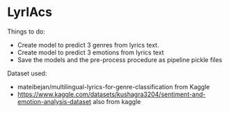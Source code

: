 # LyrIAcs

Things to do:
- Create model to predict 3 genres from lyrics text.
- Create model to predict 3 emotions from lyrics text
- Save the models and the pre-process procedure as pipeline pickle files

Dataset used:
- mateibejan/multilingual-lyrics-for-genre-classification from Kaggle
- https://www.kaggle.com/datasets/kushagra3204/sentiment-and-emotion-analysis-dataset also from kaggle
